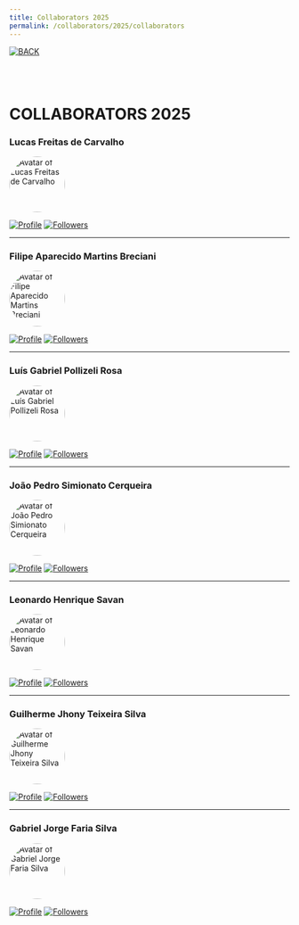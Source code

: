 ```yaml
---
title: Collaborators 2025
permalink: /collaborators/2025/collaborators
---
```


[![BACK](https://img.shields.io/static/v1?label=&message=BACK&color=%23009BD5&style=for-the-badge)](https://si-unifeb.github.io/colaboradores/initial)

<br><br>

<h1>
  COLLABORATORS 2025
</h1>


### Lucas Freitas de Carvalho

<div>
  <img src="https://github.com/lucasfdcarvalho.png" alt="Avatar of Lucas Freitas de Carvalho" width="100" style="border-radius: 50%;">
</div>

[![Profile](https://img.shields.io/badge/GitHub-lucasfdcarvalho-302683?&color=gray&logo=github)](https://github.com/lucasfdcarvalho) [![Followers](https://img.shields.io/github/followers/lucasfdcarvalho)](https://github.com/lucasfdcarvalho)

---

### Filipe Aparecido Martins Breciani

<div>
  <img src="https://github.com/Rhastt.png" alt="Avatar of Filipe Aparecido Martins Breciani" width="100" style="border-radius: 50%;">
</div>

[![Profile](https://img.shields.io/badge/GitHub-Rhastt-302683?&color=gray&logo=github)](https://github.com/Rhastt) [![Followers](https://img.shields.io/github/followers/Rhastt)](https://github.com/Rhastt)

---

### Luís Gabriel Pollizeli Rosa

<div>
  <img src="https://github.com/LuiDynDev.png" alt="Avatar of Luís Gabriel Pollizeli Rosa" width="100" style="border-radius: 50%;">
</div>

[![Profile](https://img.shields.io/badge/GitHub-LuiDynDev-302683?&color=gray&logo=github)](https://github.com/LuiDynDev) [![Followers](https://img.shields.io/github/followers/LuiDynDev)](https://github.com/LuiDynDev)

---

### João Pedro Simionato Cerqueira

<div>
  <img src="https://github.com/JOAOPEDROSCERQUEIRA.png" alt="Avatar of João Pedro Simionato Cerqueira" width="100" style="border-radius: 50%;">
</div>

[![Profile](https://img.shields.io/badge/GitHub-JOAOPEDROSCERQUEIRA-302683?&color=gray&logo=github)](https://github.com/JOAOPEDROSCERQUEIRA) [![Followers](https://img.shields.io/github/followers/JOAOPEDROSCERQUEIRA)](https://github.com/JOAOPEDROSCERQUEIRA)

---

### Leonardo Henrique Savan

<div>
  <img src="https://github.com/Leo-Savan.png" alt="Avatar of Leonardo Henrique Savan" width="100" style="border-radius: 50%;">
</div>

[![Profile](https://img.shields.io/badge/GitHub-Leonardo-302683?&color=gray&logo=github)](https://github.com/Leo-Savan) [![Followers](https://img.shields.io/github/followers/Leo-Savan)](https://github.com/Leo-Savan)

---

### Guilherme Jhony Teixeira Silva

<div>
  <img src="https://github.com/guijhony.png" alt="Avatar of Guilherme Jhony Teixeira Silva" width="100" style="border-radius: 50%;">
</div>

[![Profile](https://img.shields.io/badge/GitHub-guijhony-302683?&color=gray&logo=github)](https://github.com/guijhony) [![Followers](https://img.shields.io/github/followers/guijhony)](https://github.com/guijhony)

---

### Gabriel Jorge Faria Silva

<div>
  <img src="https://github.com/Jubiscleisso.png" alt="Avatar of Gabriel Jorge Faria Silva" width="100" style="border-radius: 50%;">
</div>

[![Profile](https://img.shields.io/badge/GitHub-Jubiscleisso-302683?&color=gray&logo=github)](https://github.com/Jubiscleisso) [![Followers](https://img.shields.io/github/followers/Jubiscleisso)](https://github.com/Jubiscleisso)
